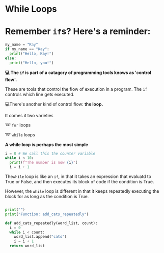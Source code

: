 # While Loops

# Remember `if`s? Here's a reminder:

```python
my_name = "Kay"
if my_name == "Kay":
  print("Hello, Kay!")
else:
  print("Hello, you!")
````

**💻 The `if` is part of a catagory of programming tools knows as 'control flow'.**

These are tools that control the flow of execution in a program. The `if` controls which line gets executed.

💻There's another kind of control flow: **the loop.**

It comes it two varieties

➿ `for` loops

➿ `while` loops

**A while loop is perhaps the most simple**

```python
i = 0 # We call this the counter variable
while i < 10:
  print(f"The number is now {i}")
  i = i + 1
````

The`while` loop is like an `if`, in that it takes an expression that evaluatd to True or False, and then executes its block of code if the condition is True.

However, the `while` loop is different in that it keeps repeatedly executing the block for as long as the condition is True.

```python

print("")
print("Function: add_cats_repeatedly")

def add_cats_repeatedly(word_list, count):
  i = 0
  while i < count:
    word_list.append("cats")
    i = i + 1
  return word_list

````
